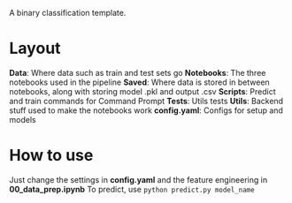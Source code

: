 A binary classification template.

# Layout
**Data**: Where data such as train and test sets go
**Notebooks**: The three notebooks used in the pipeline
**Saved**: Where data is stored in between notebooks, along with storing model .pkl and output .csv
**Scripts**: Predict and train commands for Command Prompt
**Tests**: Utils tests
**Utils**: Backend stuff used to make the notebooks work
**config.yaml**: Configs for setup and models

# How to use
Just change the settings in **config.yaml** and the feature engineering in **00_data_prep.ipynb**
To predict, use `python predict.py model_name`